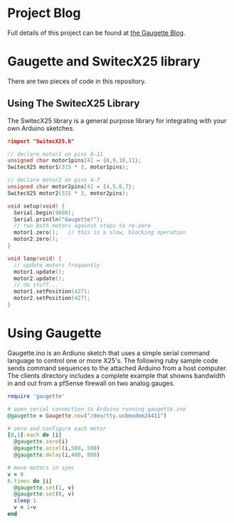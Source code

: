 Project Blog
============
Full details of this project can be found at [the Gaugette Blog](http://clearwater.github.com/gaugette/).

Gaugette and SwitecX25 library
==============================
There are two pieces of code in this repository.  

Using The SwitecX25 Library
---------------------------
The SwitecX25 library is a general purpose library for integrating with your own Arduino sketches.

```C++
#import "SwitecX25.h"

// declare motor1 on pins 8-11
unsigned char motor1pins[4] = {8,9,10,11};
SwitecX25 motor1(315 * 3, motor1pins);

// declare motor2 on pins 4-7
unsigned char motor2pins[4] = {4,5,6,7};
SwitecX25 motor2(315 * 3, motor2pins);

void setup(void) {
  Serial.begin(9600);
  Serial.println("Gaugette!");
  // run both motors against stops to re-zero
  motor1.zero();   // this is a slow, blocking operation
  motor2.zero();  
}

void loop(void) {
  // update motors frequently
  motor1.update();
  motor2.update();
  // do stuff...
  motor1.setPosition(427);
  motor2.setPosition(427);
}

```

Using Gaugette
==============
Gaugette.ino is an Ardiuno sketch that uses a simple serial
command language to control one or more X25's.
The following ruby sample code sends command sequences
to the attached Arduino from a host computer.  The clients directory includes
a complete example that showns bandwidth in and out from a pfSense firewall
on two analog gauges.

```ruby
require 'gaugette'

# open serial connection to Arduino running gaugette.ino
@gaugette = Gaugette.new("/dev/tty.usbmodem24411")

# zero and configure each motor
[0,1].each do |i|
  @gaugette.zero(i)
  @gaugette.accel(i,500, 500)
  @gaugette.delay(i,400, 800)

# move motors in sync
v = 0
6.times do |i|
  @gaugette.set(1, v)
  @gaugette.set(0, v)
  sleep 1
  v = 1-v
end
```











